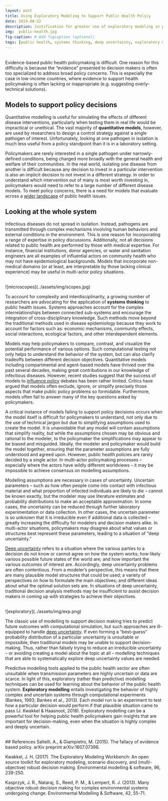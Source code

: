 ```yaml
---
layout: post
title: Using Exploratory Modeling to Support Public Health Policy
date: 2019-08-22
description: Justification for greater use of exploratory modeling in public health policymaking.
img:  public-health.jpg
fig-caption: # Add figcaption (optional)
tags: [public health, systems thinking, deep uncertainty, exploratory modeling, multi-disease modeling]
---
```

<br>
Evidence-based public health policymaking is difficult. One reason for this difficulty is because the “evidence” presented to decision makers is often too specialized to address broad policy concerns. This is especially the case in low-income countries, where evidence to support health policymaking is often lacking or inappropriate (e.g. suggesting overly-technical solutions).

## Models to support policy decisions
Quantitative modelling is useful for simulating the effects of different disease interventions, particularly when testing them in real life would be impractical or unethical. The vast majority of **quantitative models**, however, are used by researchers to design a control strategy against a single pathogen of interest. Unfortunately, looking at one pathogen in isolation is much less useful from a policy standpoint than it is in a laboratory setting.

Policymakers are rarely interested in a single pathogen under narrowly-defined conditions, being charged more broadly with the general health and welfare of their communities. In the real world, isolating one disease from another is difficult because any decision to invest in a particular intervention is also an implicit decision to not invest in a different strategy. In order to understand which intervention out of many is most worth investing in, policymakers would need to refer to a large number of different disease models. To meet policy concerns, there is a need for models that evaluate across a [wider landscape](https://github.com/shannongross/multi_disease_model/blob/master/report/Evaluating%20multi-disease%20interventions%20report.pdf) of public health issues.

## Looking at the whole system
Infectious diseases do not spread in isolation. Instead, pathogens are transmitted through complex mechanisms involving human behaviors and external conditions in the environment. This is one reason for incorporating a range of expertise in policy discussions. Additionally, not all decisions related to public health are performed by those with medical expertise. For instance, financial institutions, donor agencies, or water and sanitation engineers are all examples of influential actors on community health who may not have epidemiological backgrounds. Models that incorporate non-medical domains (or at least, are interpretable by those lacking clinical experience) may be useful in multi-actor policy situations.

<br>
![microscopes](../assets/img/scopes.jpg)
<br>

To account for complexity and interdisciplinarity, a growing number of researchers are advocating for the application of **systems thinking** to public health issues. Systems approaches account for the complex interrelationships between connected sub-systems and encourage the integration of cross-disciplinary knowledge. Such methods move beyond the traditional methods used in disease epidemiology because they work to account for factors such as: economic mechanisms, community effects, social interactions, ecological factors, and other interdependent elements.

Models may help policymakers to compare, contrast, and visualize the potential performance of various options. Such computational testing not only helps to understand the behavior of the system, but can also clarify tradeoffs between different decision objectives. Quantitative models including compartmental and agent-based models have thrived over the past several decades, making great contributions in our knowledge of infectious diseases. However, recent studies suggest that the success of models to [influence policy](https://arxiv.org/abs/1607.07398) debates has been rather limited. Critics have argued that models often exclude, ignore, or simplify precisely those aspects that make public policy problems so formidable. Furthermore, models often fail to answer many of the key questions asked by policymakers.

A critical instance of models failing to support policy decisions occurs when the model itself is difficult for policymakers to understand, not only due to the use of technical jargon but due to simplifying assumptions used to create the model. It is unavoidable that any model will contain assumptions that simplify reality, but while the assumptions chosen may be obvious and rational to the modeler, to the policymaker the simplifications may appear to be biased and misguided. Ideally, the modeler and policymaker would build the model together, ensuring that the parameter assumptions are fully understood and agreed upon. However, public health policies are rarely decided by a single actor. In multi-actor policymaking processes – especially where the actors have wildly different worldviews – it may be impossible to achieve consensus on modelling assumptions.

Modelling assumptions are necessary in cases of uncertainty. Uncertain parameters – such as how often people come into contact with infectious material and what proportion of infected individuals are likely to die – cannot be known exactly, but the modeler may use literature estimates and probability distributions to make an acceptable approximation. In some cases, the uncertainty can be reduced through further laboratory experimentation or data collection. In other cases, the uncertain parameter is so unknown that it is irreducible even if additional data is collected – greatly increasing the difficulty for modelers and decision makers alike. In multi-actor situations, policymakers may disagree about what values or structures best represent these parameters, leading to a situation of “deep uncertainty.”

[Deep uncertainty](https://www.sciencedirect.com/science/article/pii/S1364815212003131) refers to a situation where the various parties to a decision do not know or cannot agree on how the system works; how likely various possible future states of the world are; and how important the various outcomes of interest are. Accordingly, deep uncertainty problems are often contentious. From a  modeler’s perspective, this means that there are many plausible model structures that could be used; a variety of perspectives on how to formulate the main objectives; and different ideas about what the optimal solution sets are. In situations of deep uncertainty, traditional decision analysis methods may be insufficient to assist decision makers in coming up with strategies to achieve their objectives.

<br>
![exploratory](../assets/img/exp.png)
<br>

The classic use of modelling to support decision making tries to predict future outcomes with computational simulation, but such approaches are ill-equipped to handle [deep uncertainty](https://www.sciencedirect.com/science/article/pii/S1364815217301251). If even forming a “best-guess” probability distribution of a particular uncertainty is unsuitable or impossible, then traditional models may be unable to support decision-making. Thus, rather than falsely trying to reduce an irreducible uncertainty – or avoiding creating a model about the topic at all – modelling techniques that are able to systematically explore deep uncertainty values are needed.

Predictive modelling tools applied to the public health sector are often unsuitable when transmission parameters are highly uncertain or data are scarce. In light of this, exploratory (rather than predictive) modelling techniques can be used for learning about the behavior of the public health system. **Exploratory modelling** entails investigating the behavior of highly complex and uncertain systems through computational experiments (Bankes, 1993; Bankes et al., 2013). Each model run is an experiment to test how a particular decision would perform if that plausible situation came to pass (J. Kwakkel & Haasnoot, 2018). Exploratory modelling can be a powerful tool for helping public health policymakers gain insights that are important for decision-making, even when the situation is highly complex and deeply uncertain.


<br>
## References
Saltelli, A., & Giampietro, M. (2015). The fallacy of evidence based policy. arXiv preprint arXiv:1607.07398.

Kwakkel, J. H. (2017). The Exploratory Modeling Workbench: An open source toolkit for exploratory modeling, scenario discovery, and (multi-objective) robust decision making. Environmental modelling & software, 96, 239-250.

Kasprzyk, J. R., Nataraj, S., Reed, P. M., & Lempert, R. J. (2013). Many objective robust decision making for complex environmental systems undergoing change. Environmental Modelling & Software, 42, 55-71.
